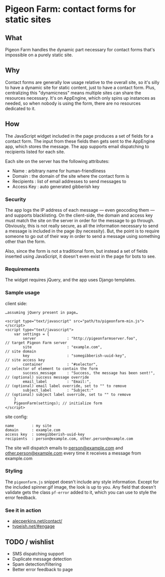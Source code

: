 # Pigeon Farm: contact forms for static sites

## What
Pigeon Farm handles the dynamic part necessary for contact forms that's impossible on a purely static site.

## Why
Contact forms are generally low usage relative to the overall site, so it's silly to have a dynamic site for static content, just to have a contact form. Plus, centralizing this "dynamicness" means multiple sites can share the resources necessary. It's on AppEngine, which only spins up instances as needed, so when nobody is using the form, there are no resources dedicated to it.

## How
The JavaScript widget included in the page produces a set of fields for a contact form. The input from these fields then gets sent to the AppEngine app, which stores the message. The app supports email dispatching to recipients listed for each site.

Each site on the server has the following attributes:

* Name          : arbitrary name for human-friendliness
* Domain        : the domain of the site where the contact form is
* Recipients    : list of email addresses to send messages to
* Access Key    : auto generated gibberish key

### Security
The app logs the IP address of each message — even geocoding them — and supports blacklisting. On the client-side, the domain and access key must match the site on the server in order for the message to go through. Obviously, this is not really secure, as all the information necessary to send a message is included in the page (by necessity). But, the point is to require someone to go out of their way in order to send a message using something other than the form.

Also, since the form is not a traditional form, but instead a set of fields inserted using JavaScript, it doesn't even exist in the page for bots to see.

### Requirements
The widget requires jQuery, and the app uses Django templates.


### Sample usage

client side:

    …assuming jQuery present in page…
    
    <script type="text/javascript" src="path/to/pigeonfarm-min.js"></script>
    <script type="text/javascript">
        var settings = {
            server              : "http://pigeonfarmserver.foo",            // target Pigeon Farm server
            site                : "example.com",                            // site domain
            key                 : "somegibberish-uuid-key",                 // site access key
            container           : "#selector",                              // selector of element to contain the form
            success_message     : "Success, the message has been sent!",    // (optional) success message override
            email_label         : "Email:",                                 // (optional) email label override, set to "" to remove
            subject_label       : "Subject:"                                // (optional) subject label override, set to "" to remove
        }
        PigeonFarm(settings); // initialize form
    </script>

site config:

    name        : my site
    domain      : example.com
    access key  : somegibberish-uuid-key
    recipients  : person@example.com, other.person@example.com

The site will dispatch emails to person@example.com and other.person@example.com every time it receives a message from example.com


### Styling

The `pigeonfarm.js` snippet doesn't include any style information. Except for the included spinner.gif image, the look is up to you. Any field that doesn't validate gets the class `pf-error` added to it, which you can use to style the error feedback.


### See it in action

* [alecperkins.net/contact/](http://alecperkins.net/contact/)
* [typeish.net/#engage](http://typeish.net/#engage)

## TODO / wishlist

* SMS dispatching support
* Duplicate message detection
* Spam detection/filtering
* Better error feedback to page

